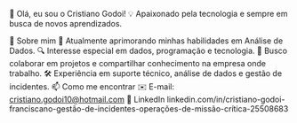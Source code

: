 👋 Olá, eu sou o Cristiano Godoi!
💡 Apaixonado pela tecnologia e sempre em busca de novos aprendizados.

🚀 Sobre mim
🎯 Atualmente aprimorando minhas habilidades em Análise de Dados.
🔍 Interesse especial em dados, programação e tecnologia.
🤝 Busco colaborar em projetos e compartilhar conhecimento na empresa onde trabalho.
🛠 Experiência em suporte técnico, análise de dados e gestão de incidentes.
📫 Como me encontrar
✉️ E-mail: cristiano.godoi10@hotmail.com
🔗 LinkedIn linkedin.com/in/cristiano-godoi-franciscano-gestão-de-incidentes-operações-de-missão-crítica-25508683
